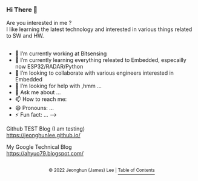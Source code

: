 ### Hi There 👋
   
Are you interested in me ?      
I like learning the latest technology and interested in various things related to SW and HW.

<!--

[![Github Username](https://github-readme-stats.vercel.app/api?username=JeonghunLee)](https://github.com/JeonghunLee)

[![Most Used Langs](https://github-readme-stats.vercel.app/api/top-langs/?username=JeonghunLee&layout=compact&hide=Visual%20Basic)](https://github.com/JeonghunLee)

[![trophy](https://github-profile-trophy.vercel.app/?username=JeonghunLee&theme=dark&row=1&column=5)](https://github.com/JeonghunLee)  

[![status](https://github-readme-streak-stats.herokuapp.com/?user=JeonghunLee)](https://github.com/JeonghunLee)
-->

## 
- 🔭 I’m currently working at Bitsensing   
- 🌱 I’m currently learning everything releated to Embedded, especailly now ESP32/RADAR/Python    
- 👯 I’m looking to collaborate with various engineers interested in Embedded 
- 🤔 I’m looking for help with ,hmm ...
- 💬 Ask me about ...
- 📫 How to reach me:  
- 😄 Pronouns: ...
- ⚡ Fun fact: ...
-->

Github TEST Blog (I am testing)             
   https://jeonghunlee.github.io/

My Google Technical Blog   
   https://ahyuo79.blogspot.com/  

<!--
## Refer to           
       
[How To use README](https://github.com/JeonghunLee/JeonghunLee.github.io)         
[Setting Github Themes](https://github.com/anuraghazra/github-readme-stats)        
-->

##
<p align="center"><sup>© 2022 Jeonghun (James) Lee | </sup><a href="#Title-1"><sup>Table of Contents</sup></a></p>
